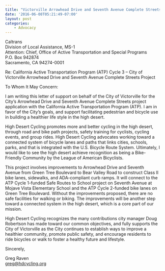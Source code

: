 ```yaml
---
title: "Victorville Arrowhead Drive and Seventh Avenue Complete Streets Project"
date: '2016-06-08T05:21:49-07:00'
layout: post
categories:
    - Advocacy
---
```


Caltrans  
Division of Local Assistance, MS-1  
Attention: Chief, Office of Active Transportation and Special Programs  
P.O. Box 942874  
Sacramento, CA 94274-0001

Re: California Active Transportation Program (ATP) Cycle 3 – City of Victorville Arrowhead Drive and Seventh Avenue Complete Streets Project

To Whom It May Concern:

I am writing this letter of support on behalf of the City of Victorville for the City’s Arrowhead Drive and Seventh Avenue Complete Streets project application with the California Active Transportation Program (ATP). I am in favor of the City’s goals, and support facilitating pedestrian and bicycle use in building a healthier life style in the high desert.

High Desert Cycling promotes more and better cycling in the high desert, through road and bike path projects, safety training for cyclists, cycling events, and group rides. High Desert Cycling advocates working toward a connected system of bicycle lanes and paths that links cities, schools, parks, and that is integrated with the U.S. Bicycle Route System. Ultimately, I would like to see the high desert achieve recognition as being a Bike-Friendly Community by the League of American Bicyclists.

This project involves improvements to Arrowhead Drive and Seventh Avenue from Green Tree Boulevard to Bear Valley Road to construct Class II bike lanes, sidewalks, and ADA-compliant curb ramps. It will connect to the ATP Cycle 1-funded Safe Routes to School project on Seventh Avenue at Mojave Vista Elementary School and the ATP Cycle 2-funded bike lanes on Green Tree Boulevard. Without the improvements proposed, there are no safe facilities for walking or biking. The improvements will be another step toward a connected system in the high desert, which is a core part of our mission.

High Desert Cycling recognizes the many contributions city manager Doug Robertson has made toward our common objectives, and fully supports the City of Victorville as the City continues to establish ways to improve a healthier community, promote public safety, and encourage residents to ride bicycles or walk to foster a healthy future and lifestyle.

Sincerely,

Greg Raven  
greg@hdcycling.org